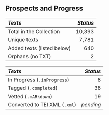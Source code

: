 ## Prospects and Progress

| *Texts* | *Status* |
|:--- | ------:|
| Total in the Collection | 10,393 |
| Unique texts | 7,781 |
| Added texts (listed below) | 640 |
| Orphans (no TXT) | 2 |

| *Texts* | *Status* |
|:--- | ------:|
| In Progress (`.inProgress`) | 8 |
| Tagged (`.completed`) | 38 |
| Vetted (`.mARkdown`) | 19 |
| Converted to TEI XML  (`.xml`) | _pending_ |
